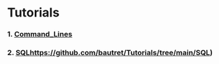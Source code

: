 # Tutorials

### 1. **[Command_Lines](https://github.com/bautret/Tutorials/tree/main/Command_Lines)**
### 2. **[SQL](https://github.com/bautret/Tutorials/tree/main/SQL)https://github.com/bautret/Tutorials/tree/main/SQL)**
